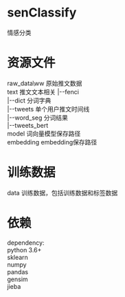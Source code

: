 # senClassify

情感分类


# 资源文件

raw_data\ww 原始推文数据  
text 推文文本相关
|--fenci  
   |--dict 分词字典  
   |--tweets 单个用户推文时间线  
   |--word_seg 分词结果  
|--tweets_bert  
model 词向量模型保存路径  
embedding embedding保存路径   


# 训练数据

data 训练数据，包括训练数据和标签数据  


# 依赖

dependency:  
python 3.6+  
sklearn  
numpy  
pandas  
gensim  
jieba  
